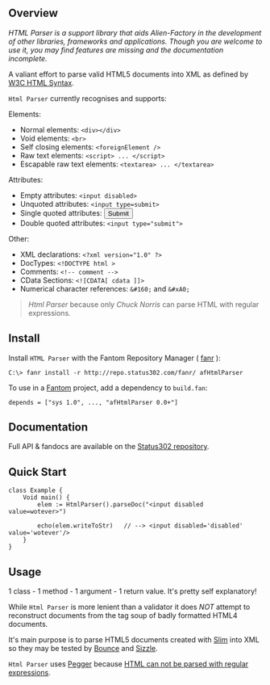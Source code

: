 ## Overview 

*HTML Parser is a support library that aids Alien-Factory in the development of other libraries, frameworks and applications. Though you are welcome to use it, you may find features are missing and the documentation incomplete.*

A valiant effort to parse valid HTML5 documents into XML as defined by [W3C HTML Syntax](http://www.w3.org/html/wg/drafts/html/CR/syntax.html#syntax).

`Html Parser` currently recognises and supports:

Elements:

- Normal elements: `<div></div>`
- Void elements: `<br>`
- Self closing elements: `<foreignElement />`
- Raw text elements: `<script> ... </script>`
- Escapable raw text elements: `<textarea> ... </textarea>`

Attributes:

- Empty attributes: `<input disabled>`
- Unquoted attributes: `<input type=submit>`
- Single quoted attributes: <input type='submit'>
- Double quoted attributes: `<input type="submit">`

Other:

- XML declarations: `<?xml version="1.0" ?>`
- DocTypes: `<!DOCTYPE html >`
- Comments: `<!-- comment -->`
- CData Sections: `<![CDATA[ cdata ]]>`
- Numerical character references: `&#160;` and `&#xA0;`

> *Html Parser* because only *Chuck Norris* can parse HTML with regular expressions.

## Install 

Install `HTML Parser` with the Fantom Repository Manager ( [fanr](http://fantom.org/doc/docFanr/Tool.html#install) ):

    C:\> fanr install -r http://repo.status302.com/fanr/ afHtmlParser

To use in a [Fantom](http://fantom.org/) project, add a dependency to `build.fan`:

    depends = ["sys 1.0", ..., "afHtmlParser 0.0+"]

## Documentation 

Full API & fandocs are available on the [Status302 repository](http://repo.status302.com/doc/afHtmlParser/).

## Quick Start 

```
class Example {
    Void main() {
        elem := HtmlParser().parseDoc("<input disabled value=wotever>")
        
        echo(elem.writeToStr)   // --> <input disabled='disabled' value='wotever'/>
    }
}
```

## Usage 

1 class - 1 method - 1 argument - 1 return value. It's pretty self explanatory!

While `Html Parser` is more lenient than a validator it does *NOT* attempt to reconstruct documents from the tag soup of badly formatted HTML4 documents.

It's main purpose is to parse HTML5 documents created with [Slim](http://www.fantomfactory.org/pods/afSlim) into XML so they may be tested by [Bounce](http://www.fantomfactory.org/pods/afBounce) and [Sizzle](http://www.fantomfactory.org/pods/afSizzle).

`Html Parser` uses [Pegger](http://www.fantomfactory.org/pods/afPegger) because [HTML can not be parsed with regular expressions](http://stackoverflow.com/questions/1732348/regex-match-open-tags-except-xhtml-self-contained-tags/1732454#1732454).

